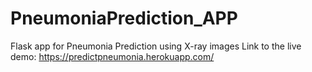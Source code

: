 # PneumoniaPrediction_APP
Flask app for Pneumonia Prediction using X-ray images
Link to the live demo:
https://predictpneumonia.herokuapp.com/
